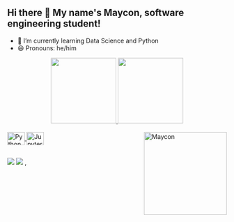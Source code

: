 ## Hi there 👋 My name's Maycon, software engineering student!

- 🌱 I’m currently learning Data Science and Python
- 😄 Pronouns: he/him

<div align="center">
  <a href="https://github.com/mayconmcardoso">
  <img height="150em" src="https://github-readme-stats.vercel.app/api?username=mayconmcardoso&show_icons=true&theme=tokyonight&include_all_commits=true&count_private=true"/>
  <img height="150em" src="https://github-readme-stats.vercel.app/api/top-langs/?username=mayconmcardoso&layout=compact&langs_count=7&theme=tokyonight"/>
</div>

<div style="display: inline_block"><br>
  <img align="center" alt="Python" height="30" width="40" src="https://cdn.jsdelivr.net/gh/devicons/devicon/icons/python/python-original-wordmark.svg">
  <img align="center" alt="Jupyter" height="30" width="40" src="https://cdn.jsdelivr.net/gh/devicons/devicon/icons/jupyter/jupyter-original-wordmark.svg">
  

  <img align="right" alt="Maycon" height="190" src="https://media.discordapp.net/attachments/933154236538159207/933154430059175936/WhatsApp_Image_2022-01-18_at_21.15.47.jpeg?width=676&height=800">
</div>

##

<div> 
  <a href = "mailto:mayconcardosom@gmail.com"><img src="https://img.shields.io/badge/-Gmail-%23333?style=for-the-badge&logo=gmail&logoColor=white" target="_blank"></a>
  <a href="https://www.linkedin.com/in/mayconcardoso/" target="_blank"><img src="https://img.shields.io/badge/-LinkedIn-%230077B5?style=for-the-badge&logo=linkedin&logoColor=white" target="_blank"></a> 
 ,

